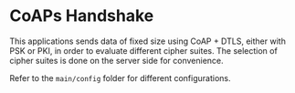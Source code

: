 # CoAPs Handshake
This applications sends data of fixed size using CoAP + DTLS, either with PSK or PKI, in order to evaluate different cipher suites.
The selection of cipher suites is done on the server side for convenience.

Refer to the `main/config` folder for different configurations.
